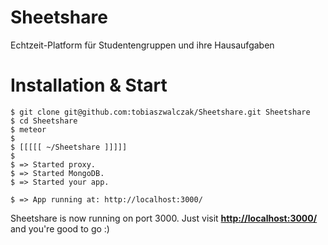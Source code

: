 # Sheetshare
Echtzeit-Platform für Studentengruppen und ihre Hausaufgaben


# Installation & Start

```
$ git clone git@github.com:tobiaszwalczak/Sheetshare.git Sheetshare
$ cd Sheetshare
$ meteor
$
$ [[[[[ ~/Sheetshare ]]]]]       
$
$ => Started proxy.                             
$ => Started MongoDB.                           
$ => Started your app.                          

$ => App running at: http://localhost:3000/
```

Sheetshare is now running on port 3000.
Just visit **[http://localhost:3000/](http://localhost:3000/)** and you're good to go :)
